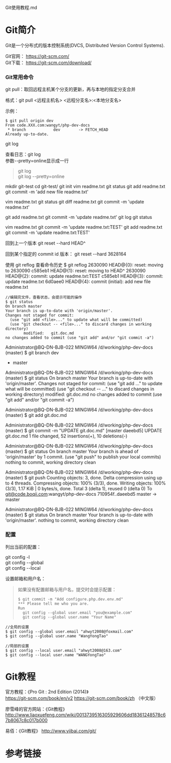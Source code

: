 Git使用教程.md

# Git简介  

Git是一个分布式的版本控制系统(DVCS, Distributed Version Control Systems).

Git官网： https://git-scm.com/  
Git下载： https://git-scm.com/download/  

### Git常用命令  

git pull：取回远程主机某个分支的更新，再与本地的指定分支合并

格式：git pull <远程主机名> <远程分支名>:<本地分支名>

示例：
```
$ git pull origin dev
From code.XXX.com:wangyt/php-dev-docs
 * branch            dev        -> FETCH_HEAD
Already up-to-date.
```


git log

查看日志：git log  
参数--pretty=online显示成一行  
> git log  
> git log --pretty=online




mkdir git-test
cd git-test/
git init
vim readme.txt
git status
git add readme.txt
git commit -m 'add new file readme.txt'

vim readme.txt
git status
git diff readme.txt
git commit -m 'update readme.txt'

git add readme.txt
git commit -m 'update readme.txt'
git log
git status

vim readme.txt
git commit -m 'update readme.txt:TEST'
git add readme.txt
git commit -m 'update readme.txt:TEST'





回到上一个版本
git reset --hard HEAD^

回到某个指定的 commit id 版本：
git reset --hard 3628164

使用 git reflog 查看命令历史
$ git reflog
2630090 HEAD@{0}: reset: moving to 2630090
c585eb1 HEAD@{1}: reset: moving to HEAD^
2630090 HEAD@{2}: commit: update readme.txt:TEST
c585eb1 HEAD@{3}: commit: update readme.txt
6d0aee0 HEAD@{4}: commit (initial): add new file readme.txt


```
//编辑完文件，查看状态，会提示可能的操作
$ git status
On branch master
Your branch is up-to-date with 'origin/master'.
Changes not staged for commit:
  (use "git add <file>..." to update what will be committed)
  (use "git checkout -- <file>..." to discard changes in working directory)
        modified:   git.doc.md
no changes added to commit (use "git add" and/or "git commit -a")
```

Administrator@BQ-DN-BJB-022 MINGW64 /d/working/php-dev-docs (master)
$ git branch
  dev
* master

Administrator@BQ-DN-BJB-022 MINGW64 /d/working/php-dev-docs (master)
$ git status
On branch master
Your branch is up-to-date with 'origin/master'.
Changes not staged for commit:
  (use "git add <file>..." to update what will be committed)
  (use "git checkout -- <file>..." to discard changes in working directory)
        modified:   git.doc.md
no changes added to commit (use "git add" and/or "git commit -a")

Administrator@BQ-DN-BJB-022 MINGW64 /d/working/php-dev-docs (master)
$ git add git.doc.md

Administrator@BQ-DN-BJB-022 MINGW64 /d/working/php-dev-docs (master)
$ git commit -m "UPDATE git.doc.md"
[master daeebd5] UPDATE git.doc.md
 1 file changed, 52 insertions(+), 10 deletions(-)

Administrator@BQ-DN-BJB-022 MINGW64 /d/working/php-dev-docs (master)
$ git status
On branch master
Your branch is ahead of 'origin/master' by 1 commit.
  (use "git push" to publish your local commits)
nothing to commit, working directory clean

Administrator@BQ-DN-BJB-022 MINGW64 /d/working/php-dev-docs (master)
$ git push
Counting objects: 3, done.
Delta compression using up to 4 threads.
Compressing objects: 100% (3/3), done.
Writing objects: 100% (3/3), 1.17 KiB | 0 bytes/s, done.
Total 3 (delta 1), reused 0 (delta 0)
To git@code.boqii.com:wangyt/php-dev-docs
   710954f..daeebd5  master -> master

Administrator@BQ-DN-BJB-022 MINGW64 /d/working/php-dev-docs (master)
$ git status
On branch master
Your branch is up-to-date with 'origin/master'.
nothing to commit, working directory clean




### 配置

列出当前的配置：

git config -l  
git config --global  
git config --local

设置邮箱和用户名：
> 如果没有配置邮箱与用户名，提交时会提示配置：
> ```
> $ git commit -m "Add configure.php.dev.env.md"
> *** Please tell me who you are.
> Run
>   git config --global user.email "you@example.com"
>   git config --global user.name "Your Name"
> ```

```
//全局的设置 
$ git config --global user.email "ahwyt2008@foxmail.com"
$ git config --global user.name "WangYongTao"
```

```
//局部的设置 
$ git config --local user.email "ahwyt2008@163.com"
$ git config --local user.name "WANGYongTao"
```




# Git教程 

官方教程：《Pro Git : 2nd Edition (2014)》  
https://git-scm.com/book/en/v2
https://git-scm.com/book/zh （中文版）

廖雪峰的官方网站：《Git教程》
http://www.liaoxuefeng.com/wiki/0013739516305929606dd18361248578c67b8067c8c017b000

易佰：《Git教程》
http://www.yiibai.com/git/


# 参考链接 
